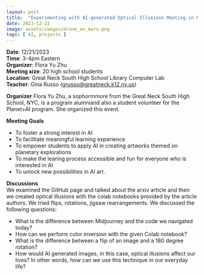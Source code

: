```yaml
---
layout: post
title:  "Experimenting with AI-generated Optical Illusions Meeting in NYC"
date: 2023-12-22
image: assets/images/drone_on_mars.png
tags: [ AI, projects ]
---
```


**Date**: 12/21/2023   
**Time**: 3-4pm Eastern   
**Organizer**: Flora Yu Zhu   
**Meeting size**: 20 high school students   
**Location**: Great Neck South High School Library Computer Lab   
**Teacher**: Gina Russo (grusso@greatneck.k12.ny.us)

**Organizer**
Flora Yu Zhu, a sophormmore from the Great Neck South High School, NYC, is a program alumniand also a student volunteer for the Planet+AI program. She organized this event.

**Meeting Goals**
- To foster a strong interest in AI
- To facilitate meaningful learning experience
- To empower students to apply AI in creating artworks themed on planetary explorations
- To make the learing process accessible and fun for everyone who is interested in AI
- To unlock new possibilities in AI art.

**Discussions**   
We examined the GitHub page and talked about the arxiv article and then we created optical illusions with the colab notebooks provided by the article authors. We tried flips, rotations, jigsaw rearrangements. We discussed the following questions:
- What is the difference between Midjourney and the code we navigated today?
- How can we perform color inversion with the given Colab notebook?
- What is the difference between a flip of an image and a 180 degree rotation? 
- How would AI generated images, in this case, optical illusions affect our lives? In other words, how can we use this technique in our everyday life?


